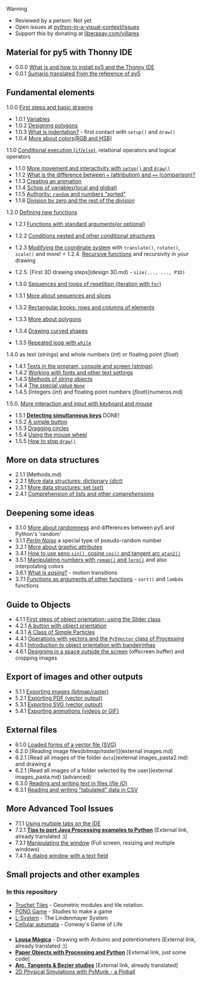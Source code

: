 
> [!WARNING]  
> - Reviewed by a person: Not yet  
> - Open issues at [python-in-a-visual-context/issues](https://github.com/villares/python-in-a-visual-context/issues) 
> - Support this by donating at [liberapay.com/villares](https://liberapay.com/villares/) 

## Material for py5 with Thonny IDE

- 0.0.0 [What is and how to install py5 and the Thonny IDE](https://abav.local.com/how-install-py5/)
- 0.0.1 [Sumario translated from the reference of py5](sumario-referencia-py5.md)

## Fundamental elements

1.0.0 [First steps and basic drawing](basic_drawing.md)
- 1.0.1 [Variables](variables.md)
- 1.0.2 [Designing polygons](Polygons_1.md)
- 1.0.3 [What is indentation?](indentation.md) - first contact with `setup()` and `draw()`
- 1.0.4 [More about colors(RGB and HSB)](more_about_cores.md)

1.1.0 [Conditional execution (`if`/`else`)](conditional_py.md), relational operators and logical operators
- 1.1.0 [More movement and interactivity with `setup()` and `draw()`](setup_draw.md)
- 1.1.2 [What is the difference between `=` (attribution) and `==` (comparison)?](attribuicao-e-comparacao.md)
- 1.1.3 [Creating an animation](movement_py.md)
- 1.1.4 [Schop of variables(local and global)](scopo_py.md)
- 1.1.5 [Authority: `random` and numbers "sorted"](random_1.md)
- 1.1.6 [Division by zero and the rest of the division](divisao.md)

1.2.0 [Defining new functions](funcoes_py.md)
- 1.2.1 [Functions with standard arguments(or optional)](funcoes_2.md)
- 1.2.2 [Conditions nested and other conditional structures](conditional_2.md)
- 1.2.3 [Modifying the coordinate system](transformacoes_coordinates.md) with `translate()`, `rotate()`, `scale()` and more!
= 1.2.4. [Recursive functions](recursao_py.md) and recursivity in your drawing
- 1.2.5. [First 3D drawing steps](design 3D.md) - `size(..., ..., P3D)`

- 1.3.0 [Sequences and loops of repetition (iteration with `for`)](lacos_py.md)
- 1.3.1 [More about sequences and slices](more_sequencias.md)
- 1.3.2 [Rectangular books: rows and columns of elements](grades.md)
- 1.3.3 [More about polygons](Polygons_2.md)
- 1.3.4 [Drawing curved shapes](curvas.md)
- 1.3.5 [Repeated loop with `while`](while.md)

1.4.0 as text (*strings*) and whole numbers (*int*) or floating point (*float*)
- 1.4.1 [Texts in the program, console and screen (*strings*)](strings_py.md)
- 1.4.2 [Working with fonts and other text settings](tipography.md)
- 1.4.3 [Methods of *string* objects](string_methods.md)
- 1.4.4 [The special value `None`](None.md)
- 1.4.5 [Integers (*int*) and floating point numbers (*float*)(numeros.md)

1.5.0. [More interaction and input with keyboard and mouse](input_py.md)
- 1.5.1 [**Detecting simultaneous keys**](simultaneous_keys.md) DONE!
- 1.5.2 [A simple button](button_simple.md)
- 1.5.3 [Dragging circles](drag_circles.md)
- 1.5.4 [Using the mouse wheel](mouse_wheel.md)
- 1.5.5 [How to stop `draw()` ](no_loop.md)

## More on data structures

- 2.1.1 [Methods.md)
- 2.2.1 [More data structures: dictionary (_dict_)](directions.md)
- 2.3.1 [More data structures: set (_set_)](sets.md)
- 2.4.1 [Comprehension of lists and other *comprehensions*](comprehension.md)

## Deepening some ideas

- 3.1.0 [More about randomness](random_2.md) and differences between py5 and Python's 'random'
- 3.1.1 [*Perlin Noise*](noise.md) a special type of pseudo-random number
- 3.2.1 [More about graphic attributes](more_atributes_graficos.md)
- 3.4.1 [How to use seno `sin()`, cosine `cos()` and tangent arc `atan2()`](seno_cosseno_atan2.md)
- 3.5.1 [Manipulating numbers with `remap()` and `lerp()`](map_lerp.md) and also interpolating colors
- 3.6.1 [What is *easing*?](easing.md) - motion transitions
- 3.7.1 [Functions as arguments of other functions](functions-like-arguments.md) - `sort()` and `lambda` functions

## Guide to Objects

- 4.1.1 [First steps of object orientation: using the Slider class](slider_com_OO.md)
- 4.2.1 [A button with object orientation](botao_com_OO.md)
- 4.3.1 [A Class of Simple Particles](particles.md)
- 4.4.1 [Operations with vectors and the `Py5Vector` class of Processing](vectors.md)
- 4.5.1 [Introduction to object orientation with bandeirinhas](bandeirinhas)
- 4.6.1 [Designing in a space outside the screen](offscreen_buffer.md) (offscreen buffer) and cropping images

## Export of images and other outputs

- 5.1.1 [Exporting images (bitmap/raster)](exporting_imagem.md)
- 5.2.1 [Exporting PDF (vector output)](exporting_pdf.md)
- 5.3.1 [Exporting SVG (vector output)](exporting_svg.md)
- 5.4.1 [Exporting animations (videos or GIF)](export_animacoes.md)

## External files

- 6.1.0 [Loaded forms of a vector file (SVG)](Vtorial_resources_external.md)
- 6.2.0 [Reading image files(*bitmap/raster*)](external images.md)
- 6.2.1 [Read all images of the folder `data`](external images_pasta2.md) and drawing a
- 6.2.1 [Read all images of a folder selected by the user](external images_pasta.md) (advanced)
- 6.3.0 [Reading and writing text in files (*file IO*)](file_IO.md)
- 6.3.1 [Reading and writing "tabulated" data in CSV](file_IO2.md)

## More Advanced Tool Issues

- 7.1.1 [Using multiple tabs on the IDE](modulos.md)
- 7.2.1 [**Tips to port Java Processing examples to Python**](https://py5coding.org/content/coming_from_processing_java.html) [External link, already translated :)]
- 7.3.1 [Manipulating the window](more_que_size.md) (Full screen, resizing and multiple windows)
- 7.4.1 [A dialog window with a text field](input_janela.md)

## Small projects and other examples

### In this repository

- [Truchet Tiles](truchet.md) - Geometric modules and tile rotation.
- [PONG Game](pong/) - Studies to make a game
- [L-System](LSystem.md) - The Lindenmayer System
- [Cellular automata](automatos-cellulares.md) - Conway's Game of Life 

###

- [**Lousa Mágica**](https://abav.lugaralgum.com/lousa-magica) - Drawing with Arduino and potentiometers [External link, already translated :)]
- [**Paper Objects with Processing and Python**](https://abav.lugaralgum.com/Paper-objects-with-Processing-and-Python) [External link, just some code]
- [**Arc, Tangents & Bezier studies**](https://github.com/villares/arc_tangents_and_bezier_studies) [External link, already translated]
- [2D Physical Simulations with PyMunk - a Pinball](https://github.com/villares/pymunk-pinball-paulista)
